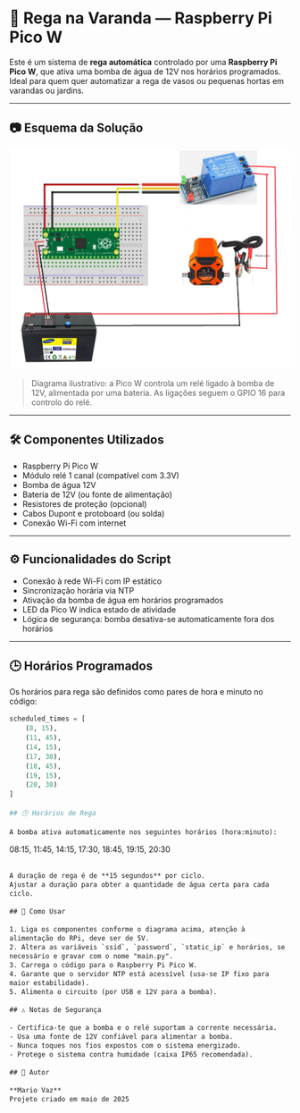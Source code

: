 # 🌿 Rega na Varanda — Raspberry Pi Pico W

Este é um sistema de **rega automática** controlado por uma **Raspberry Pi Pico W**, que ativa uma bomba de água de 12V nos horários programados. Ideal para quem quer automatizar a rega de vasos ou pequenas hortas em varandas ou jardins.

---

## 📷 Esquema da Solução

![Esquema da solução](Diagram_of_an_automatic_irrigation_system.png)

> Diagrama ilustrativo: a Pico W controla um relé ligado à bomba de 12V, alimentada por uma bateria. As ligações seguem o GPIO 16 para controlo do relé.

---

## 🛠 Componentes Utilizados

- Raspberry Pi Pico W  
- Módulo relé 1 canal (compatível com 3.3V)  
- Bomba de água 12V  
- Bateria de 12V (ou fonte de alimentação)  
- Resistores de proteção (opcional)  
- Cabos Dupont e protoboard (ou solda)  
- Conexão Wi-Fi com internet  

---

## ⚙️ Funcionalidades do Script

- Conexão à rede Wi-Fi com IP estático  
- Sincronização horária via NTP  
- Ativação da bomba de água em horários programados  
- LED da Pico W indica estado de atividade  
- Lógica de segurança: bomba desativa-se automaticamente fora dos horários  

---

## 🕒 Horários Programados

Os horários para rega são definidos como pares de hora e minuto no código:

```python
scheduled_times = [
    (8, 15),
    (11, 45),
    (14, 15),
    (17, 30),
    (18, 45),
    (19, 15),
    (20, 30)
]

## 🕒 Horários de Rega

A bomba ativa automaticamente nos seguintes horários (hora:minuto):

```
08:15, 11:45, 14:15, 17:30, 18:45, 19:15, 20:30
```

A duração de rega é de **15 segundos** por ciclo.
Ajustar a duração para obter a quantidade de água certa para cada ciclo.

## 💾 Como Usar

1. Liga os componentes conforme o diagrama acima, atenção à alimentação do RPi, deve ser de 5V.
2. Altera as variáveis `ssid`, `password`, `static_ip` e horários, se necessário e gravar com o nome "main.py".
3. Carrega o código para o Raspberry Pi Pico W.
4. Garante que o servidor NTP está acessível (usa-se IP fixo para maior estabilidade).
5. Alimenta o circuito (por USB e 12V para a bomba).

## ⚠️ Notas de Segurança

- Certifica-te que a bomba e o relé suportam a corrente necessária.
- Usa uma fonte de 12V confiável para alimentar a bomba.
- Nunca toques nos fios expostos com o sistema energizado.
- Protege o sistema contra humidade (caixa IP65 recomendada).

## 👤 Autor

**Mario Vaz**  
Projeto criado em maio de 2025

